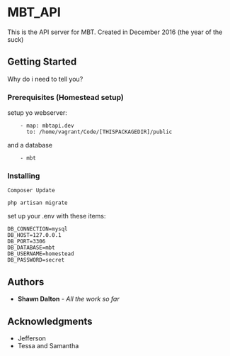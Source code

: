 # MBT_API

This is the API server for MBT.  Created in December 2016 (the year of the suck)


## Getting Started

Why do i need to tell you?

### Prerequisites (Homestead setup)

setup yo webserver:

```
    - map: mbtapi.dev
      to: /home/vagrant/Code/[THISPACKAGEDIR]/public

```
and a database

```
    - mbt

```

### Installing


```
Composer Update
```


```
php artisan migrate
```

set up your .env with these items:
```
DB_CONNECTION=mysql
DB_HOST=127.0.0.1
DB_PORT=3306
DB_DATABASE=mbt
DB_USERNAME=homestead
DB_PASSWORD=secret
```

## Authors

* **Shawn Dalton** - *All the work so far* 


## Acknowledgments

* Jefferson
* Tessa and Samantha
